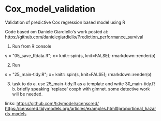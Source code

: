 # Cox_model_validation
Validation of predictive Cox regression based model  using R


Code based om Daniele Giardiello's work posted at:
https://github.com/danielegiardiello/Prediction_performance_survival

1. Run from R console

s = "05_save_Rdata.R"; o= knitr::spin(s, knit=FALSE); rmarkdown::render(o)

2. Run

s = "25_main-tidy.R"; o= knitr::spin(s, knit=FALSE); rmarkdown::render(o)

3. task to do
a. use 25_main-tidy.R as a template and write 30_main-tidy.R
b. briefly speaking 'replace' coxph with glmnet. some detective work will be needed.

links:
https://github.com/tidymodels/censored/
https://censored.tidymodels.org/articles/examples.html#proportional_hazards-models
